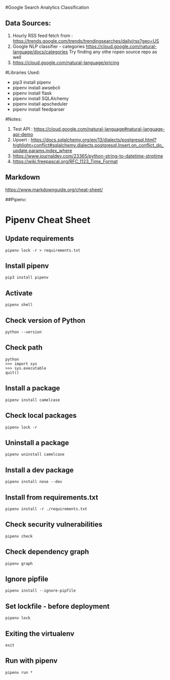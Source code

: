 #Google Search Analytics Classification

## Data Sources:

1. Hourly  RSS feed fetch from  : https://trends.google.com/trends/trendingsearches/daily/rss?geo=US
2. Google NLP classifier - categories
https://cloud.google.com/natural-language/docs/categories
Try finding any othe ropen source repo as well
3. https://cloud.google.com/natural-language/pricing

#Libraries Used: 

- pip3 install pipenv
- pipenv install awsebcli
- pipenv install flask
- pipenv install SQLAlchemy
- pipenv install apscheduler
- pipenv install feedparser


#Notes:
1. Test API : https://cloud.google.com/natural-language#natural-language-api-demo
2. Upsert : https://docs.sqlalchemy.org/en/13/dialects/postgresql.html?highlight=conflict#sqlalchemy.dialects.postgresql.Insert.on_conflict_do_update.params.index_where
3. https://www.journaldev.com/23365/python-string-to-datetime-strptime
4. https://wiki.freepascal.org/RFC_1123_Time_Format
## Markdown

https://www.markdownguide.org/cheat-sheet/

##Pipenv:

# Pipenv Cheat Sheet

## Update requirements
```
pipenv lock -r > requirements.txt
```

## Install pipenv
```
pip3 install pipenv
```
## Activate
```
pipenv shell
```
## Check version of Python
```
python --version
```
## Check path
```
python
>>> import sys
>>> sys.executable
quit()
```
## Install a package
```
pipenv install camelcase
```
## Check local packages
```
pipenv lock -r
```
## Uninstall a package
```
pipenv uninstall camelcase
```
## Install a dev package
```
pipenv install nose --dev
```
## Install from requirements.txt
```
pipenv install -r ./requirements.txt
```
## Check security vulnerabilities
```
pipenv check
```
## Check dependency graph
```
pipenv graph
```
## Ignore pipfile
```
pipenv install --ignore-pipfile
```
## Set lockfile - before deployment
```
pipenv lock
```
## Exiting the virtualenv
```
exit
```
## Run with pipenv
```
pipenv run *
```